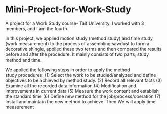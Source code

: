 # Mini-Project-for-Work-Study
A project for a Work Study course- Taif University. I worked with 3 members, and I am the fourth. 

In this project, we applied motion study (method study) and time study (work measurement) to the process of assembling sawdust to form a decorative shingle, applied these two terms and then compared the results before and after the procedure. It mainly consists of two parts, study method and time.

We applied the following steps in order to apply the method study procedures:
(1) Select the work to be studied/analyzed and define objectives to be achieved by method study.
(2) Record all relevant facts
(3) Examine all the recorded data information
(4) Modification and improvements in current data
(5) Measure the work content and establish the standard time
(6) Define new method for the job/process/operation
(7) Install and maintain the new method to achieve. Then We will apply time measurement
